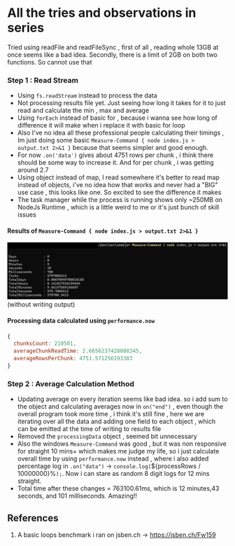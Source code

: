 # All the tries and observations in series

Tried using readFile and readFileSync , first of all , reading whole 13GB at once seems like a bad idea. Secondly, there is a limit of 2GB on both two functions. So cannot use that

### Step 1 : Read Stream

- Using `fs.readStream` instead to process the data
- Not processing results file yet. Just seeing how long it takes for it to just read and calculate the min , max and average
- Using `forEach` instead of basic for , because i wanna see how long of difference it will make when i replace it with basic for loop
- Also I've no idea all these professional people calculating their timings , Im just doing some basic `Measure-Command { node index.js > output.txt 2>&1 }` because that seems simpler and good enough.
- For now `.on('data')` gives about 4751 rows per chunk , i think there should be some way to increase it. And for per chunk , i was getting around 2.7
- Using object instead of map, I read somewhere it's better to read map instead of objects, i've no idea how that works and never had a "BIG" use case , this looks like one. So excited to see the difference it makes
- The task manager while the process is running shows only ~250MB on NodeJs Runtime , which is a little weird to me or it's just bunch of skill issues

#### Results of `Measure-Command { node index.js > output.txt 2>&1 }`

![alt text](step1-result.png)
(without writing output)

#### Processing data calculated using `performance.now`

```js
{
  chunksCount: 210501,
  averageChunkReadTime: 2.6656237428088345,
  averageRowsPerChunk: 4751.571256193383
}
```

### Step 2 : Average Calculation Method

- Updating average on every iteration seems like bad idea. so i add sum to the object and calculating averages now in `on("end")` , even though the overall program took more time , i think it's still fine , here we are iterating over all the data and adding one field to each object , which can be emitted at the time of writing to results file
- Removed the `processingData` object , seemed bit unnecessary
- Also the windows `Measure-Command` was good , but it was non responsive for straight 10 mins+ which makes me judge my life, so i just calculate overall time by using `performance.now` instead , where i also added percentage log in `.on("data")` -> `console.log(`${processRows / 10000000}%`);`. Now i can stare as random 8 digit logs for 12 mins straight.
- Total time after these changes = 763100.61ms, which is 12 minutes,43 seconds, and 101 milliseconds. Amazing!!

## References

1. A basic loops benchmark i ran on jsben.ch -> https://jsben.ch/Fw159

